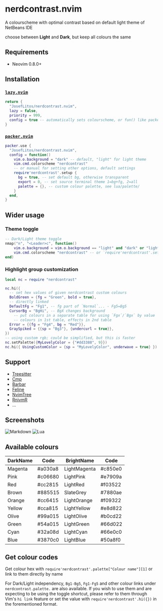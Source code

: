 # nerdcontrast.nvim

A colourscheme with optimal contrast based on default light theme of NetBeans IDE

choose between **Light** and **Dark**, but keep all colours the same

## Requirements

- Neovim 0.8.0+

## Installation

### [`lazy.nvim`](https://github.com/folke/lazy.nvim)

```lua
return {
  "JosefLitos/nerdcontrast.nvim",
  lazy = false,
  priority = 999,
  config = true -- automatically sets colourscheme, or fun() like packer
}
```

### [`packer.nvim`](https://github.com/wbthomason/packer.nvim)

```lua
packer.use {
  "JosefLitos/nerdcontrast.nvim",
  config = function()
    vim.o.background = "dark" -- default, "light" for light theme
    vim.cmd.colorscheme "nerdcontrast"
    -- or manual for setting other options, default settings
    require'nerdcontrast'.setup {
      bg = true, -- set default bg, otherwise transparent
      export = 0, -- set source terminal theme 1=bg+fg, 2=all
      palette = {}, -- custom colour palette, see lua/palette/
    }
  end,
}
```

## Wider usage

### Theme toggle

```lua
-- Dark/Light theme toggle
nmap("n", "<Leader>c", function()
	vim.o.background = vim.o.background == "light" and "dark" or "light"
	vim.cmd.colorscheme "nerdcontrast" -- or `require'nerdcontrast'.setup{}`
end)
```

### Highlight group customization

```lua
local nc = require "nerdcontrast"

nc.hi({
  -- set hex values of given nerdcontrast custom colours
  BoldGreen = {fg = "Green", bold = true},
  -- directly linked
  DefaultFg = "Fg1", -- fg part of `Normal`... - Fg5=Bg5
  CursorBg = "BgHi", -- BgX changes background
	-- put colours in a separate table for using `Fgx`/`Bgx` by value
	-- colours in 1st table, effects in 2nd table
  Error = {{fg = "Fg4", bg = "Red"}},
  GraySpiked = {{sp = "Bg3"}, {undercurl = true}},
})
-- using custom rgb; could be simplified, but this is faster
nc.setPalette({MyLovelyColor = {"#dd3388", 9}})
nc.hi({ UsingCustomColor = {sp = "MyLovelyColor", underwave = true} })
```

## Support

- [Treesitter](https://github.com/nvim-treesitter/nvim-treesitter)
- [Cmp](https://github.com/hrsh7th/nvim-cmp)
- [Barbar](https://github.com/romgrk/barbar.nvim)
- [Feline](https://github.com/feline-nvim/feline.nvim)
- [NvimTree](https://github.com/kyazdani42/nvim-tree.lua)
- [RnivmR](https://github.com/kevinhwang91/rnvimr)
- ...

## Screenshots

![Markdown](https://user-images.githubusercontent.com/54900518/208907793-5ddb1616-b96c-461f-8d89-73bc525ab885.png)
![Lua](https://user-images.githubusercontent.com/54900518/208909818-5550485a-652f-43cd-9328-ca536dddb4d8.png)

## Available colours

| DarkName | Code    | BrightName   | Code    |
| -------- | ------- | ------------ | ------- |
| Magenta  | #a030a8 | LightMagenta | #c850e0 |
| Pink     | #c06680 | LightPink    | #e7909a |
| Red      | #cc2815 | LightRed     | #f03522 |
| Brown    | #885515 | SlateGrey    | #7880ae |
| Orange   | #cc6415 | LightOrange  | #f09322 |
| Yellow   | #cca815 | LightYellow  | #e8d822 |
| Olive    | #99a015 | LightOlive   | #b0cd22 |
| Green    | #54a015 | LightGreen   | #66d022 |
| Cyan     | #32a08d | LightCyan    | #66e0c0 |
| Blue     | #3870c0 | LightBlue    | #50a8f0 |

## Get colour codes

Get colour hex with `require'nerdcontrast'.palette["Colour name"][1]`
or link to them directly by name

For Dark/Light independency, `Bg1-Bg5`, `Fg1-Fg5` and other colour links under `nerdcontrast.palette.` are also available. If you
wish to use them and are expecting to be using the toggle shortcut, please refer to them through
Vim's `hi link` feature or set the value with `require'nerdcontrast'.hi({})` in the forementioned
format.
